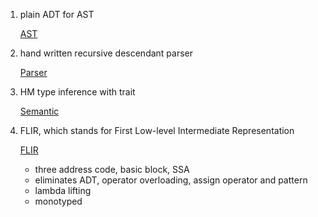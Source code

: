 1. plain ADT for AST

   [AST](./src/AST)

2. hand written recursive descendant parser

   [Parser](./src/Parser)

3. HM type inference with trait

   [Semantic](./src/Semantic)

4. FLIR, which stands for First Low-level Intermediate Representation

   [FLIR](./src/FLIR)

   - three address code, basic block, SSA
   - eliminates ADT, operator overloading, assign operator and pattern
   - lambda lifting
   - monotyped
